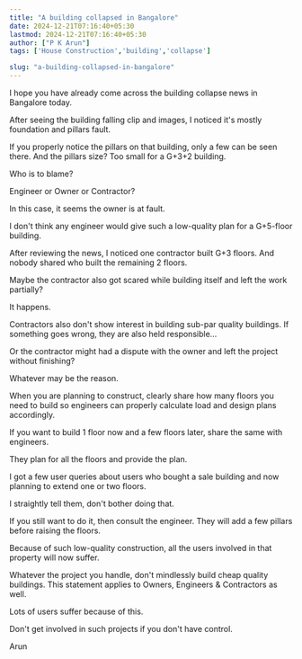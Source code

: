 ```yaml
---
title: "A building collapsed in Bangalore"
date: 2024-12-21T07:16:40+05:30
lastmod: 2024-12-21T07:16:40+05:30
author: ["P K Arun"]
tags: ['House Construction','building','collapse']

slug: "a-building-collapsed-in-bangalore"
---
```


I hope you have already come across the building collapse news in Bangalore today.

After seeing the building falling clip and images, I noticed it's mostly foundation and pillars fault.

If you properly notice the pillars on that building, only a few can be seen there. And the pillars size? Too small for a G+3+2 building.

Who is to blame?

Engineer or Owner or Contractor?

In this case, it seems the owner is at fault.

I don't think any engineer would give such a low-quality plan for a G+5-floor building.

After reviewing the news, I noticed one contractor built G+3 floors. And nobody shared who built the remaining 2 floors.

Maybe the contractor also got scared while building itself and left the work partially?

It happens.

Contractors also don't show interest in building sub-par quality buildings. If something goes wrong, they are also held responsible…

Or the contractor might had a dispute with the owner and left the project without finishing?

Whatever may be the reason.

When you are planning to construct, clearly share how many floors you need to build so engineers can properly calculate load and design plans accordingly.

If you want to build 1 floor now and a few floors later, share the same with engineers.

They plan for all the floors and provide the plan.

I got a few user queries about users who bought a sale building and now planning to extend one or two floors.

I straightly tell them, don't bother doing that.

If you still want to do it, then consult the engineer. They will add a few pillars before raising the floors.

Because of such low-quality construction, all the users involved in that property will now suffer.

Whatever the project you handle, don't mindlessly build cheap quality buildings. This statement applies to Owners, Engineers & Contractors as well.

Lots of users suffer because of this.

Don't get involved in such projects if you don't have control.

Arun
